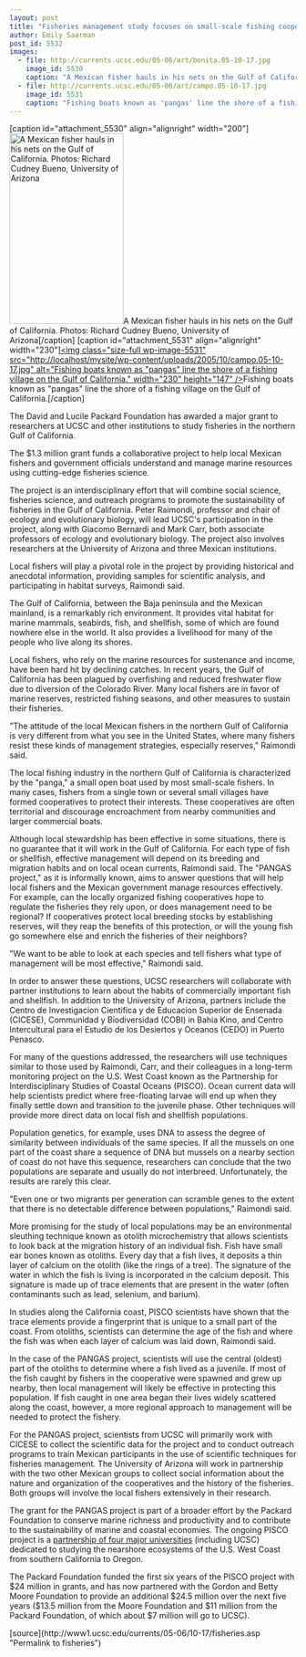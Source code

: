 ```yaml
---
layout: post
title: "Fisheries management study focuses on small-scale fishing cooperatives in the Gulf of California"
author: Emily Saarman
post_id: 5532
images:
  - file: http://currents.ucsc.edu/05-06/art/bonita.05-10-17.jpg
    image_id: 5530
    caption: "A Mexican fisher hauls in his nets on the Gulf of California. Photos: Richard Cudney Bueno, University of Arizona"
  - file: http://currents.ucsc.edu/05-06/art/campo.05-10-17.jpg
    image_id: 5531
    caption: "Fishing boats known as 'pangas' line the shore of a fishing village on the Gulf of California."
---
```


[caption id="attachment_5530" align="alignright" width="200"]<a href="http://localhost/mysite/wp-content/uploads/2005/10/bonita.05-10-17.jpg"><img class="size-full wp-image-5530" src="http://localhost/mysite/wp-content/uploads/2005/10/bonita.05-10-17.jpg" alt="A Mexican fisher hauls in his nets on the Gulf of California. Photos: Richard Cudney Bueno, University of Arizona" width="200" height="334" /></a>A Mexican fisher hauls in his nets on the Gulf of California. Photos: Richard Cudney Bueno, University of Arizona[/caption]
[caption id="attachment_5531" align="alignright" width="230"]<a href="http://localhost/mysite/wp-content/uploads/2005/10/campo.05-10-17.jpg"><img class="size-full wp-image-5531" src="http://localhost/mysite/wp-content/uploads/2005/10/campo.05-10-17.jpg" alt="Fishing boats known as "pangas" line the shore of a fishing village on the Gulf of California." width="230" height="147" /></a>Fishing boats known as "pangas" line the shore of a fishing village on the Gulf of California.[/caption]
<a name="content" id="content"></a>
<p>
  The David and Lucile Packard Foundation has awarded a major grant to researchers at UCSC and other institutions to study fisheries in the northern Gulf of California.
</p>
<p>
  The $1.3 million grant funds a collaborative project to help local Mexican fishers and government officials understand and manage marine resources using cutting-edge fisheries science.
</p>
<p>
  The project is an interdisciplinary effort that will combine social science, fisheries science, and outreach programs to promote the sustainability of fisheries in the Gulf of California. Peter Raimondi, professor and chair of ecology and evolutionary biology, will lead UCSC's participation in the project, along with Giacomo Bernardi and Mark Carr, both associate professors of ecology and evolutionary biology. The project also involves researchers at the University of Arizona and three Mexican institutions.
</p>
<p>
  Local fishers will play a pivotal role in the project by providing historical and anecdotal information, providing samples for scientific analysis, and participating in habitat surveys, Raimondi said.
</p>
<p>
  The Gulf of California, between the Baja peninsula and the Mexican mainland, is a remarkably rich environment. It provides vital habitat for marine mammals, seabirds, fish, and shellfish, some of which are found nowhere else in the world. It also provides a livelihood for many of the people who live along its shores.
</p>
<p>
  Local fishers, who rely on the marine resources for sustenance and income, have been hard hit by declining catches. In recent years, the Gulf of California has been plagued by overfishing and reduced freshwater flow due to diversion of the Colorado River. Many local fishers are in favor of marine reserves, restricted fishing seasons, and other measures to sustain their fisheries.
</p>
<p>
  "The attitude of the local Mexican fishers in the northern Gulf of California is very different from what you see in the United States, where many fishers resist these kinds of management strategies, especially reserves," Raimondi said.
</p>
<p>
  The local fishing industry in the northern Gulf of California is characterized by the "panga," a small open boat used by most small-scale fishers. In many cases, fishers from a single town or several small villages have formed cooperatives to protect their interests. These cooperatives are often territorial and discourage encroachment from nearby communities and larger commercial boats.
</p>
<p>
  Although local stewardship has been effective in some situations, there is no guarantee that it will work in the Gulf of California. For each type of fish or shellfish, effective management will depend on its breeding and migration habits and on local ocean currents, Raimondi said. The "PANGAS project," as it is informally known, aims to answer questions that will help local fishers and the Mexican government manage resources effectively. For example, can the locally organized fishing cooperatives hope to regulate the fisheries they rely upon, or does management need to be regional? If cooperatives protect local breeding stocks by establishing reserves, will they reap the benefits of this protection, or will the young fish go somewhere else and enrich the fisheries of their neighbors?
</p>
<p>
  "We want to be able to look at each species and tell fishers what type of management will be most effective," Raimondi said.
</p>
<p>
  In order to answer these questions, UCSC researchers will collaborate with partner institutions to learn about the habits of commercially important fish and shellfish. In addition to the University of Arizona, partners include the Centro de Investigacion Cientifica y de Educacion Superior de Ensenada (CICESE), Communidad y Biodiversidad (COBI) in Bahia Kino, and Centro Intercultural para el Estudio de los Desiertos y Oceanos (CEDO) in Puerto Penasco.
</p>
<p>
  For many of the questions addressed, the researchers will use techniques similar to those used by Raimondi, Carr, and their colleagues in a long-term monitoring project on the U.S. West Coast known as the Partnership for Interdisciplinary Studies of Coastal Oceans (PISCO). Ocean current data will help scientists predict where free-floating larvae will end up when they finally settle down and transition to the juvenile phase. Other techniques will provide more direct data on local fish and shellfish populations.
</p>
<p>
  Population genetics, for example, uses DNA to assess the degree of similarity between individuals of the same species. If all the mussels on one part of the coast share a sequence of DNA but mussels on a nearby section of coast do not have this sequence, researchers can conclude that the two populations are separate and usually do not interbreed. Unfortunately, the results are rarely this clear.
</p>
<p>
  "Even one or two migrants per generation can scramble genes to the extent that there is no detectable difference between populations," Raimondi said.
</p>
<p>
  More promising for the study of local populations may be an environmental sleuthing technique known as otolith microchemistry that allows scientists to look back at the migration history of an individual fish. Fish have small ear bones known as otoliths. Every day that a fish lives, it deposits a thin layer of calcium on the otolith (like the rings of a tree). The signature of the water in which the fish is living is incorporated in the calcium deposit. This signature is made up of trace elements that are present in the water (often contaminants such as lead, selenium, and barium).
</p>
<p>
  In studies along the California coast, PISCO scientists have shown that the trace elements provide a fingerprint that is unique to a small part of the coast. From otoliths, scientists can determine the age of the fish and where the fish was when each layer of calcium was laid down, Raimondi said.
</p>
<p>
  In the case of the PANGAS project, scientists will use the central (oldest) part of the otoliths to determine where a fish lived as a juvenile. If most of the fish caught by fishers in the cooperative were spawned and grew up nearby, then local management will likely be effective in protecting this population. If fish caught in one area began their lives widely scattered along the coast, however, a more regional approach to management will be needed to protect the fishery.
</p>
<p>
  For the PANGAS project, scientists from UCSC will primarily work with CICESE to collect the scientific data for the project and to conduct outreach programs to train Mexican participants in the use of scientific techniques for fisheries management. The University of Arizona will work in partnership with the two other Mexican groups to collect social information about the nature and organization of the cooperatives and the history of the fisheries. Both groups will involve the local fishers extensively in their research.
</p>
<p>
  The grant for the PANGAS project is part of a broader effort by the Packard Foundation to conserve marine richness and productivity and to contribute to the sustainability of marine and coastal economies. The ongoing PISCO project is a <a href="http://www.piscoweb.org">partnership of four major universities</a> (including UCSC) dedicated to studying the nearshore ecosystems of the U.S. West Coast from southern California to Oregon.
</p>
<p>
  The Packard Foundation funded the first six years of the PISCO project with $24 million in grants, and has now partnered with the Gordon and Betty Moore Foundation to provide an additional $24.5 million over the next five years ($13.5 million from the Moore Foundation and $11 million from the Packard Foundation, of which about $7 million will go to UCSC).
</p>
<form>
  <input name="t1" size="-1" type="hidden">
</form>




</p>
[source](http://www1.ucsc.edu/currents/05-06/10-17/fisheries.asp "Permalink to fisheries")
